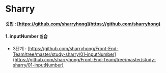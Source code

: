 # Sharry

#### 깃헙 : [https://github.com/sharryhong](https://github.com/sharryhong) 

#### 1. inputNumber 실습 

* 3단계 : [https://github.com/sharryhong/Front-End-Team/tree/master/study-sharry/01-inputNumber](https://github.com/sharryhong/Front-End-Team/tree/master/study-sharry/01-inputNumber) 

#### 

#### 

